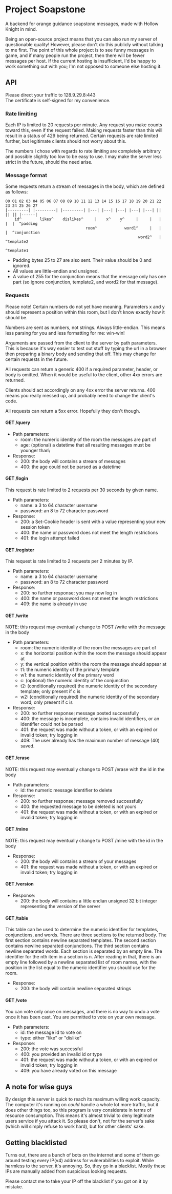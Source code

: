 # Project Soapstone
A backend for orange guidance soapstone messages, made with Hollow Knight in mind.

Being an open-source project means that you can also run my server of questionable quality! However, please don't do this publicly without talking to me first. The point of this whole project is to see funny messages in game, and if many people run the project, then there will be fewer messages per host. If the current hosting is insufficient, I'd be happy to work something out with you; I'm not opposed to someone else hosting it.

## API
Please direct your traffic to 128.9.29.8:443\
The certificate is self-signed for my convenience.

### Rate limiting
Each IP is limited to 20 requests per minute. Any request you make counts toward this, even if the request failed. Making requests faster than this will result in a status of 429 being returned. Certain requests are rate limited further, but legitimate clients should not worry about this.

The numbers I chose with regards to rate limiting are completely arbitrary and possible slightly too low to be easy to use. I may make the server less strict in the future, should the need arise.

### Message format
Some requests return a stream of messages in the body, which are defined as follows:
```
00 01 02 03 04 05 06 07 08 09 10 11 12 13 14 15 16 17 18 19 20 21 22 23 24 25 26 27
|---------| |---------| |---------| |---| |---| |---| |---| |---| || || || |------|
    id^        likes^    dislikes^     |    x^    y^     |     |   |  |  |  ^padding
                                   room^            word1^     |   |  |  ^conjunction
                                                          word2^   |  ^template2
                                                                   ^template1
```
* Padding bytes 25 to 27 are also sent. Their value should be 0 and ignored.
* All values are little-endian and unsigned.
* A value of 255 for the conjunction means that the message only has one part (so ignore conjunction, template2, and word2 for that message).

### Requests
Please note! Certain numbers do not yet have meaning. Parameters x and y should represent a position within this room, but I don't know exactly how it should be.

Numbers are sent as numbers, not strings. Always little-endian. This means less parsing for you and less formatting for me: win-win!

Arguments are passed from the client to the server by path parameters. This is because it's way easier to test out stuff by typing the url in a browser then preparing a binary body and sending that off. This may change for certain requests in the future.

All requests can return a generic 400 if a required parameter, header, or body is omitted. When it would be useful to the client, other 4xx errors are returned.

Clients should act accordingly on any 4xx error the server returns. 400 means you really messed up, and probably need to change the client's code.

All requests can return a 5xx error. Hopefully they don't though.

#### GET /query
* Path parameters:
    * room: the numeric identity of the room the messages are part of
    * age: (optional) a datetime that all resulting messages must be younger than\
* Response:
    * 200: the body will contains a stream of messages
    * 400: the age could not be parsed as a datetime

#### GET /login
This request is rate limited to 2 requests per 30 seconds by given name.
* Path parameters:
    * name: a 3 to 64 character username
    * password: an 8 to 72 character password
* Response:
    * 200: a Set-Cookie header is sent with a value representing your new session token
    * 400: the name or password does not meet the length restrictions
    * 401: the login attempt failed

#### GET /register
This request is rate limited to 2 requests per 2 minutes by IP.
* Path parameters:
    * name: a 3 to 64 character username
    * password: an 8 to 72 character password
* Response:
    * 200: no further response; you may now log in
    * 400: the name or password does not meet the length restrictions
    * 409: the name is already in use

#### GET /write
NOTE: this request may eventually change to POST /write with the message in the body
* Path parameters:
    * room: the numeric identity of the room the messages are part of
    * x: the horizontal position within the room the message should appear at
    * y: the vertical position within the room the message should appear at
    * t1: the numeric identity of the primary template
    * w1: the numeric identity of the primary word
    * c: (optional) the numeric identity of the conjunction
    * t2: (conditionally required) the numeric identity of the secondary template; only present if c is
    * w2: (conditionally required) the numeric identity of the secondary word; only present if c is
* Response:
    * 200: no further response; message posted successfully
    * 400: the message is incomplete, contains invalid identifiers, or an identifier could not be parsed
    * 401: the request was made without a token, or with an expired or invalid token; try logging in
    * 409: The user already has the maximum number of message (40) saved.

#### GET /erase
NOTE: this request may eventually change to POST /erase with the id in the body
* Path parameters:
    * id: the numeric message identifier to delete
* Response:
    * 200: no further response; message removed successfully
    * 400: the requested message to be deleted is not yours
    * 401: the request was made without a token, or with an expired or invalid token; try logging in

#### GET /mine
NOTE: this request may eventually change to POST /mine with the id in the body
* Response:
    * 200: the body will contains a stream of your messages
    * 401: the request was made without a token, or with an expired or invalid token; try logging in

#### GET /version
* Response:
    * 200: the body will contains a little endian unsigned 32 bit integer representing the version of the server

#### GET /table
This table can be used to determine the numeric identifier for templates, conjunctions, and words. There are three sections to the returned body. The first section contains newline separated templates. The second section contains newline separated conjunctions. The third section contains newline separated words. Each section is separated by an empty line. The identifier for the nth item in a section is n. After reading in that, there is an empty line followed by a newline separated list of room names, with the position in the list equal to the numeric identifier you should use for the room.
* Response:
    * 200: the body will contain newline separated strings

#### GET /vote
You can vote only once on messages, and there is no way to undo a vote once it has been cast. You are permitted to vote on your own message.
* Path parameters:
    * id: the message id to vote on
    * type: either "like" or "dislike"
* Response:
    * 200: the vote was successful
    * 400: you provided an invalid id or type
    * 401: the request was made without a token, or with an expired or invalid token; try logging in
    * 409: you have already voted on this message

## A note for wise guys
By design this server is quick to reach its maximum willing work capacity. The computer it's running on *could* handle a whole lot more traffic, but it does other things too, so this program is very considerate in terms of resource consumption. This means it's almost trivial to deny legitimate users service if you attack it. So please don't, not for the server's sake (which will simply refuse to work hard), but for other clients' sake.

## Getting blacklisted
Turns out, there are a bunch of bots on the internet and some of them go around testing every IP(v4) address for vulnerabilities to exploit. While harmless to the server, it's annoying. So, they go in a blacklist. Mostly these IPs are manually added from suspicious looking requests.

Please contact me to take your IP off the blacklist if you got on it by mistake.
